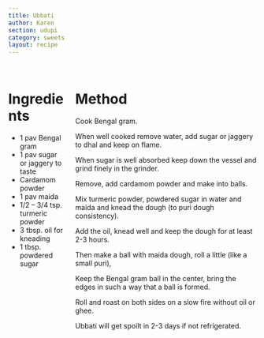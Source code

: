 ```yaml
---
title: Ubbati
author: Karen
section: udupi
category: sweets
layout: recipe
---
```



<br>
<div class='columns'> <div class='column is-one-third p-3' markdown='1'>

# Ingredients

* 1 pav Bengal gram
* 1 pav sugar or jaggery to taste
* Cardamom powder
* 1 pav maida
* 1/2 – 3/4 tsp. turmeric powder
* 3 tbsp. oil for kneading
* 1 tbsp. powdered sugar



</div> <div class='column is-two-thirds p-3' markdown='1'>

# Method

Cook Bengal gram.

When well cooked remove water, add sugar or jaggery to dhal and keep on flame.

When sugar is well absorbed keep down the vessel and grind finely in the grinder.

Remove, add cardamom powder and make into balls.

Mix turmeric powder, powdered sugar in water and maida and knead the dough (to puri dough consistency).

Add the oil, knead well and keep the dough for at least 2-3 hours.

Then make a ball with maida dough, roll a little (like a small puri),

Keep the Bengal gram ball in the center, bring the edges in such a way that a ball is formed.

Roll and roast on both sides on a slow fire without oil or ghee.

Ubbati will get spoilt in 2-3 days if not refrigerated.


</div> </div>